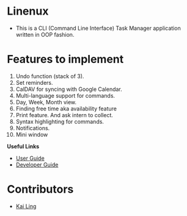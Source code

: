 # Linenux

* This is a CLI (Command Line Interface) Task Manager application written in OOP fashion.

# Features to implement

1. Undo function (stack of 3).
2. Set reminders.
3. CalDAV for syncing with Google Calendar.
4. Multi-language support for commands.
5. Day, Week, Month view.
6. Finding free time aka availability feature
7. Print feature. And ask intern to collect.
8. Syntax highlighting for commands.
9. Notifications.
10. Mini window

**Useful Links**
* [User Guide](doc/UserGuide.md)
* [Developer Guide](doc/DeveloperGuide.md/#testing)

# Contributors

* [Kai Ling](doc/AboutUs.md/#kai-ling)

